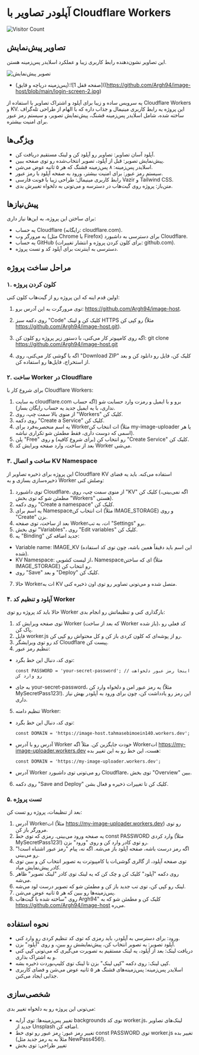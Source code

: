 # آپلودر تصاویر با Cloudflare Workers
![Visitor Count](https://komarev.com/ghpvc/?username=Argh94&repo=image-host&label=بازدیدها)

## تصاویر پیش‌نمایش
این تصاویر نشون‌دهنده رابط کاربری زیبا و عملکرد اسلایدر پس‌زمینه هستن.

![تصویر پیش‌نمایش](https://images.unsplash.com/photo-1501785888041-af3ef285b470?ixlib=rb-4.0.3&auto=format&fit=crop&w=1350&q=80)

- (پس‌زمینه دریاچه و قایق):![صفحه قفل 1]((https://github.com/Argh94/image-host/blob/main/login-screen-2.jpg)

یه سرویس ساده و زیبا برای آپلود و اشتراک تصاویر با استفاده از Cloudflare Workers و KV. این پروژه یه رابط کاربری مینیمال و جذاب داره که با الهام از طراحی تله‌گراف ساخته شده، شامل اسلایدر پس‌زمینه قشنگ، پیش‌نمایش تصویر، و سیستم رمز عبور برای امنیت بیشتره.

## ویژگی‌ها
- آپلود آسان تصاویر: تصاویر رو آپلود کن و لینک مستقیم دریافت کن.
- پیش‌نمایش تصویر: قبل از آپلود، تصویر انتخاب‌شده رو توی صفحه ببین.
- اسلایدر پس‌زمینه: ۸ پس‌زمینه قشنگ که هر ۵ ثانیه عوض می‌شن.
- سیستم رمز عبور: برای امنیت بیشتر، ورود به صفحه آپلود با رمز عبور.
- رابط کاربری مینیمال: طراحی زیبا با فونت فارسی Vazir و Tailwind CSS.
- متن‌باز: پروژه روی گیت‌هاب در دسترسه و می‌تونی به دلخواه تغییرش بدی.

## پیش‌نیازها
برای ساختن این پروژه، به این‌ها نیاز داری:
- یه حساب Cloudflare (رایگانه: cloudflare.com).
- یه مرورگر وب (مثل Chrome یا Firefox) برای دسترسی به داشبورد Cloudflare.
- یه حساب GitHub (برای کلون کردن پروژه و انتشار تغییرات: github.com).
- دسترسی به اینترنت برای آپلود کد و تست پروژه.

## مراحل ساخت پروژه

### ۱. کلون کردن پروژه
اولین قدم اینه که این پروژه رو از گیت‌هاب کلون کنی:
1. توی مرورگرت به این آدرس برو: https://github.com/Argh94/image-host.
2. روی دکمه سبز "Code" کلیک کن و لینک HTTPS رو کپی کن (مثلاً https://github.com/Argh94/image-host.git).
3. اگه روی کامپیوتر کار می‌کنی، با دستور زیر پروژه رو کلون کن:
   git clone https://github.com/Argh94/image-host.git

4. اگه با گوشی کار می‌کنی، روی "Download ZIP" کلیک کن، فایل رو دانلود کن و بعد از استخراج، فایل‌ها رو استفاده کن.

### ۲. ساخت Worker در Cloudflare
برای شروع کار با Cloudflare Workers:
1. به سایت cloudflare.com برو و با ایمیل و رمزت وارد حسابت شو (اگه حساب نداری، با یه ایمیل جدید یه حساب رایگان بساز).
2. از منوی بالا سمت چپ، روی "Workers" کلیک کن.
3. روی دکمه "Create a Service" کلیک کن.
4. یه اسم منحصربه‌فرد برای Worker‌ات انتخاب کن (مثلاً my-image-uploader یا هر اسمی که دوست داری، فقط مطمئن شو تکراری نباشه).
5. پلن "Free" رو انتخاب کن (برای شروع کافیه) و روی "Create Service" کلیک کن.
6. بعد از ساخت، وارد صفحه ویرایش کد Worker می‌شی.

### ۳. ساخت و اتصال KV Namespace
این پروژه برای ذخیره تصاویر از Cloudflare KV استفاده می‌کنه. باید یه فضای ذخیره‌سازی بسازی و به Worker وصلش کنی:
1. توی داشبورد Cloudflare، از منوی سمت چپ، روی "KV" کلیک کن (اگه نمی‌بینی، مطمئن شو که توی بخش "Workers" هستی).
2. روی دکمه "Create a namespace" کلیک کن.
3. یه اسم برای Namespace‌ات انتخاب کن (مثلاً IMAGE_STORAGE) و روی "Create" بزن.
4. بعد از ساخت، توی صفحه Worker‌ات، به تب "Settings" برو.
5. توی بخش "Variables"، روی "Edit variables" کلیک کن.
6. یه "Binding" جدید اضافه کن:
- Variable name: IMAGE_KV (این اسم باید دقیقاً همین باشه، چون توی کد استفاده شده).
- KV Namespace: از لیست کشویی، Namespace‌ای که ساختن (مثلاً IMAGE_STORAGE) رو انتخاب کن.
- روی "Save" و بعد "Deploy" کلیک کن.
7. حالا Worker‌ات به KV متصل شده و می‌تونی تصاویر رو توی اون ذخیره کنی.

### ۴. آپلود و تنظیم کد Worker
حالا باید کد پروژه رو توی Worker بارگذاری کنی و تنظیماتش رو انجام بدی:
1. توی صفحه ویرایش کد Worker (که بعد از ساخت Worker باز شده)، کد فعلی رو پاک کن.
2. فایل worker.js رو از پوشه‌ای که کلون کردی باز کن و کل محتواش رو کپی کن.
3. کد رو توی ویرایشگر Cloudflare پیست کن.
4. تنظیم رمز عبور:
- توی کد، دنبال این خط بگرد:
  ```
  const PASSWORD = 'your-secret-password'; // اینجا رمز عبور دلخواهت رو وارد کن
  ```
- به جای your-secret-password، یه رمز عبور امن و دلخواه وارد کن (مثلاً MySecretPass123!). این رمز رو یادداشت کن، چون برای ورود به آپلودر بهش نیاز داری.
5. تنظیم دامنه Worker:
- توی کد، دنبال این خط بگرد:
  ```
  const DOMAIN = 'https://image-host.tahmasebimoein140.workers.dev';
  ```
- آدرس رو با آدرس Worker خودت جایگزین کن. مثلاً اگه Worker‌ات https://my-image-uploader.workers.dev هست، این خط رو به این تغییر بده:
  ```
  const DOMAIN = 'https://my-image-uploader.workers.dev';
  ```
- آدرس Worker رو می‌تونی توی داشبورد Cloudflare، توی بخش "Overview" ببین.
6. روی دکمه "Save and Deploy" کلیک کن تا تغییرات ذخیره و فعال بشن.

### ۵. تست پروژه
بعد از تنظیمات، پروژه رو تست کن:
1. آدرس Worker‌ات (مثلاً https://my-image-uploader.workers.dev) رو توی مرورگر باز کن.
2. یه صفحه ورود می‌بینی. رمزی که توی خط const PASSWORD وارد کردی (مثلاً MySecretPass123!) رو توی کادر وارد کن و روی "ورود" بزن.
3. اگه رمز درست باشه، صفحه آپلود باز می‌شه. اگه نه، پیام "رمز عبور اشتباه است!" رو می‌بینی.
4. توی صفحه آپلود، از گالری گوشی‌ات یا کامپیوترت یه تصویر انتخاب کن و ببین توی کادر پیش‌نمایش میاد.
5. روی دکمه "آپلود" کلیک کن و چک کن که یه لینک توی کادر "لینک تصویر" ظاهر می‌شه.
6. لینک رو کپی کن، توی تب جدید باز کن و مطمئن شو که تصویر درست لود می‌شه.
7. پس‌زمینه‌ها رو ببین که هر ۵ ثانیه عوض می‌شن.
8. روی "ساخته شده با گیت‌هاب Argh94" کلیک کن و مطمئن شو که به https://github.com/Argh94/image-host می‌ره.

## نحوه استفاده
- ورود: برای دسترسی به آپلودر، باید رمزی که توی کد تنظیم کردی رو وارد کنی.
- آپلود تصویر: یه تصویر انتخاب کن، پیش‌نمایشش رو ببین، و روی "آپلود" بزن.
- دریافت لینک: بعد از آپلود، یه لینک مستقیم به تصویرت می‌گیری که می‌تونی کپی کنی و به اشتراک بذاری.
- کپی لینک: روی دکمه "کپی لینک" بزن تا لینک توی کلیپ‌بوردت ذخیره بشه.
- اسلایدر پس‌زمینه: پس‌زمینه‌های قشنگ هر ۵ ثانیه عوض می‌شن و فضای کاربری جذابی ایجاد می‌کنن.

## شخصی‌سازی
می‌تونی این پروژه رو به دلخواه تغییر بدی:
- تغییر پس‌زمینه‌ها: توی آرایه backgrounds توی کد worker.js، لینک‌های تصاویر جدید از Unsplash اضافه کن.
- تغییر رمز عبور: رمز عبور رو توی خط const PASSWORD توی worker.js تغییر بده (مثلاً به یه رمز جدید مثل NewPass456!).
- تغییر طراحی: توی بخش <style> توی worker.js، رنگ‌ها، اندازه‌ها یا استایل‌ها رو به دلخواه تغییر بده.

## مشکلات احتمالی و رفع اون‌ها
- لینک آپلود کار نمی‌کنه؟
  - مطمئن شو که IMAGE_KV توی "Bindings" درست وصل شده و Namespace انتخاب‌شده با اسم توی کد (مثلاً IMAGE_STORAGE) مطابقت داره.
  - توی تب "Logs" توی داشبورد Cloudflare خطاها رو چک کن. اگه خطایی دیدی، متنش رو اینجا بفرست.
- صفحه ورود خطا می‌ده؟
  - مطمئن شو که رمزی که توی خط const PASSWORD وارد کردی، با رمزی که توی صفحه ورود می‌نویسی یکی باشه.
- تصاویر پس‌زمینه لود نمی‌شن؟
  - لینک‌های تصاویر توی آرایه backgrounds رو چک کن و مطمئن شو که معتبرن.
- خطای SyntaxError توی مرورگر؟
  - کد رو با دقت توی ویرایشگر Cloudflare پیست کن و مطمئن شو که هیچ کاراکتر اضافی یا فاصله نامرئی وارد نشده.

## مشارکت
این پروژه متن‌بازه و خوشحال می‌شم اگه بخوای توی بهبودش مشارکت کنی! می‌تونی:
- یه Pull Request بفرستی با تغییرات پیشنهادت.
- توی بخش Issues مشکلات یا ایده‌های جدیدت رو بنویسی.

## لایسنس
این پروژه تحت لایسنس MIT منتشر شده. می‌تونی آزادانه ازش استفاده کنی، تغییرش بدی و منتشرش کنی.

---
ساخته شده با ❤️ توسط Argh94 (https://github.com/Argh94)

